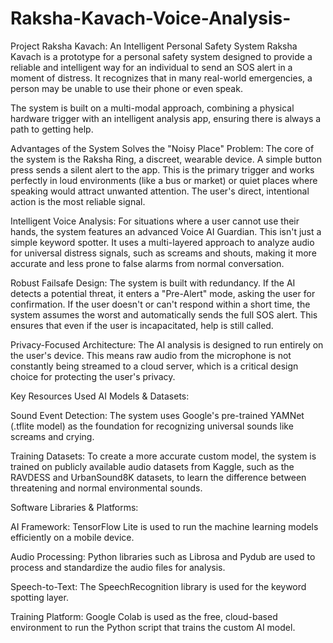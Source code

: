 # Raksha-Kavach-Voice-Analysis-
Project Raksha Kavach: An Intelligent Personal Safety System
Raksha Kavach is a prototype for a personal safety system designed to provide a reliable and intelligent way for an individual to send an SOS alert in a moment of distress. It recognizes that in many real-world emergencies, a person may be unable to use their phone or even speak.

The system is built on a multi-modal approach, combining a physical hardware trigger with an intelligent analysis app, ensuring there is always a path to getting help.

Advantages of the System
Solves the "Noisy Place" Problem: The core of the system is the Raksha Ring, a discreet, wearable device. A simple button press sends a silent alert to the app. This is the primary trigger and works perfectly in loud environments (like a bus or market) or quiet places where speaking would attract unwanted attention. The user's direct, intentional action is the most reliable signal.

Intelligent Voice Analysis: For situations where a user cannot use their hands, the system features an advanced Voice AI Guardian. This isn't just a simple keyword spotter. It uses a multi-layered approach to analyze audio for universal distress signals, such as screams and shouts, making it more accurate and less prone to false alarms from normal conversation.

Robust Failsafe Design: The system is built with redundancy. If the AI detects a potential threat, it enters a "Pre-Alert" mode, asking the user for confirmation. If the user doesn't or can't respond within a short time, the system assumes the worst and automatically sends the full SOS alert. This ensures that even if the user is incapacitated, help is still called.

Privacy-Focused Architecture: The AI analysis is designed to run entirely on the user's device. This means raw audio from the microphone is not constantly being streamed to a cloud server, which is a critical design choice for protecting the user's privacy.

Key Resources Used
AI Models & Datasets:

Sound Event Detection: The system uses Google's pre-trained YAMNet (.tflite model) as the foundation for recognizing universal sounds like screams and crying.

Training Datasets: To create a more accurate custom model, the system is trained on publicly available audio datasets from Kaggle, such as the RAVDESS and UrbanSound8K datasets, to learn the difference between threatening and normal environmental sounds.

Software Libraries & Platforms:

AI Framework: TensorFlow Lite is used to run the machine learning models efficiently on a mobile device.

Audio Processing: Python libraries such as Librosa and Pydub are used to process and standardize the audio files for analysis.

Speech-to-Text: The SpeechRecognition library is used for the keyword spotting layer.

Training Platform: Google Colab is used as the free, cloud-based environment to run the Python script that trains the custom AI model.
